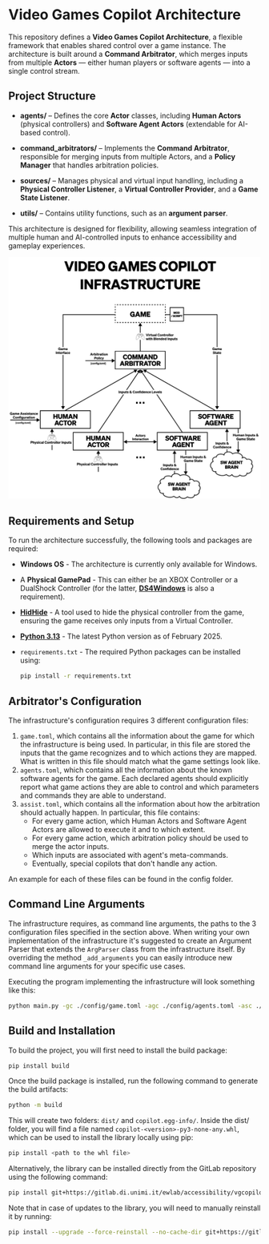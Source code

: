 # Video Games Copilot Architecture

This repository defines a **Video Games Copilot Architecture**, a flexible framework that enables shared control over a game instance.
The architecture is built around a **Command Arbitrator**, which merges inputs from multiple **Actors** — either human
players or software agents — into a single control stream.

## Project Structure

-   **agents/** – Defines the core **Actor** classes, including **Human Actors** (physical controllers) and **Software Agent Actors** (extendable for AI-based control).

-   **command_arbitrators/** – Implements the **Command Arbitrator**, responsible for merging inputs from multiple Actors, and a **Policy Manager** that handles arbitration policies.

-   **sources/** – Manages physical and virtual input handling, including a **Physical Controller Listener**, a **Virtual Controller Provider**, and a **Game State Listener**.

-   **utils/** – Contains utility functions, such as an **argument parser**.

This architecture is designed for flexibility, allowing seamless integration of multiple human and AI-controlled inputs
to enhance accessibility and gameplay experiences.

![Copilot Architecture](assets/architecture.png)

## Requirements and Setup

To run the architecture successfully, the following tools and packages are required:

-   **Windows OS** - The architecture is currently only available for Windows.

-   A **Physical GamePad** - This can either be an XBOX Controller or a DualShock Controller (for the latter, [**DS4Windows**](https://ds4-windows.com/) is also a requirement).

-   [**HidHide**](https://ds4-windows.com/download/hidhide/) - A tool used to hide the physical controller from the game, ensuring the game receives only inputs from a Virtual Controller.

-   [**Python 3.13**](https://www.python.org/downloads/release/python-3130/) - The latest Python version as of February 2025.

-   `requirements.txt` - The required Python packages can be installed using:
    ```bash
    pip install -r requirements.txt
    ```

## Arbitrator's Configuration

The infrastructure's configuration requires 3 different configuration files:

1. `game.toml`, which contains all the information about the game for which the infrastructure is being used.
   In particular, in this file are stored the inputs that the game recognizes and to which actions they are mapped. What is written in this file should match what the game settings look like.
2. `agents.toml`, which contains all the information about the known software agents for the game. Each declared agents should explicitly report what game actions they are able to control and which parameters and commands they are able to understand.
3. `assist.toml`, which contains all the information about how the arbitration should actually happen. In particular, this file contains:
    - For every game action, which Human Actors and Software Agent Actors are allowed to execute it and to which extent.
    - For every game action, which arbitration policy should be used to merge the actor inputs.
    - Which inputs are associated with agent's meta-commands.
    - Eventually, special copilots that don't handle any action.

An example for each of these files can be found in the config folder.

## Command Line Arguments

The infrastructure requires, as command line arguments, the paths to the 3 configuration files specified in the section above.
When writing your own implementation of the infrastructure it's suggested to create an Argument Parser that extends the `ArgParser` class from the infrastructure itself.
By overriding the method `_add_arguments` you can easily introduce new command line arguments for your specific use cases.

Executing the program implementing the infrastructure will look something like this:

```bash
python main.py -gc ./config/game.toml -agc ./config/agents.toml -asc ./config/assistance.toml # your args here...
```

## Build and Installation

To build the project, you will first need to install the build package:

```bash
pip install build
```

Once the build package is installed, run the following command to generate the build artifacts:

```bash
python -m build
```

This will create two folders: `dist/` and `copilot.egg-info/`. Inside the dist/ folder, you will find a file named `copilot-<version>-py3-none-any.whl`, which can be used to install the library locally using pip:

```bash
pip install <path to the whl file>
```

Alternatively, the library can be installed directly from the GitLab repository using the following command:

```bash
pip install git+https://gitlab.di.unimi.it/ewlab/accessibility/vgcopilot/copilot.git
```

Note that in case of updates to the library, you will need to manually reinstall it by running:

```bash
pip install --upgrade --force-reinstall --no-cache-dir git+https://gitlab.di.unimi.it/ewlab/accessibility/vgcopilot/copilot.git
```

